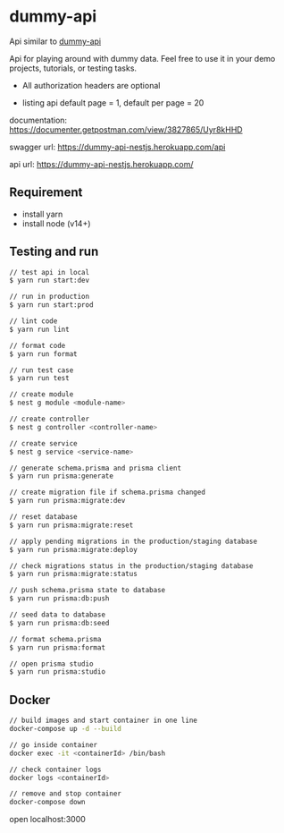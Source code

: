 # dummy-api

Api similar to [dummy-api](https://dummyapi.io/docs)

Api for playing around with dummy data. Feel free to use it in your demo projects, tutorials, or testing tasks.

- All authorization headers are optional

- listing api default page = 1, default per page = 20

documentation: <https://documenter.getpostman.com/view/3827865/Uyr8kHHD>

swagger url: <https://dummy-api-nestjs.herokuapp.com/api>

api url: <https://dummy-api-nestjs.herokuapp.com/>

## Requirement

- install yarn
- install node (v14+)

## Testing and run

```zsh
// test api in local
$ yarn run start:dev

// run in production
$ yarn run start:prod

// lint code
$ yarn run lint

// format code
$ yarn run format

// run test case
$ yarn run test

// create module
$ nest g module <module-name>

// create controller
$ nest g controller <controller-name>

// create service
$ nest g service <service-name>

// generate schema.prisma and prisma client
$ yarn run prisma:generate

// create migration file if schema.prisma changed
$ yarn run prisma:migrate:dev

// reset database
$ yarn run prisma:migrate:reset

// apply pending migrations in the production/staging database
$ yarn run prisma:migrate:deploy

// check migrations status in the production/staging database
$ yarn run prisma:migrate:status

// push schema.prisma state to database
$ yarn run prisma:db:push

// seed data to database
$ yarn run prisma:db:seed

// format schema.prisma
$ yarn run prisma:format

// open prisma studio
$ yarn run prisma:studio
```

## Docker

```zsh
// build images and start container in one line
docker-compose up -d --build

// go inside container
docker exec -it <containerId> /bin/bash

// check container logs
docker logs <containerId>

// remove and stop container
docker-compose down
```

open localhost:3000

